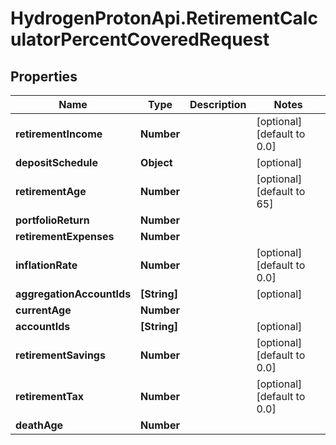 # HydrogenProtonApi.RetirementCalculatorPercentCoveredRequest

## Properties
Name | Type | Description | Notes
------------ | ------------- | ------------- | -------------
**retirementIncome** | **Number** |  | [optional] [default to 0.0]
**depositSchedule** | **Object** |  | [optional] 
**retirementAge** | **Number** |  | [optional] [default to 65]
**portfolioReturn** | **Number** |  | 
**retirementExpenses** | **Number** |  | 
**inflationRate** | **Number** |  | [optional] [default to 0.0]
**aggregationAccountIds** | **[String]** |  | [optional] 
**currentAge** | **Number** |  | 
**accountIds** | **[String]** |  | [optional] 
**retirementSavings** | **Number** |  | [optional] [default to 0.0]
**retirementTax** | **Number** |  | [optional] [default to 0.0]
**deathAge** | **Number** |  | 


